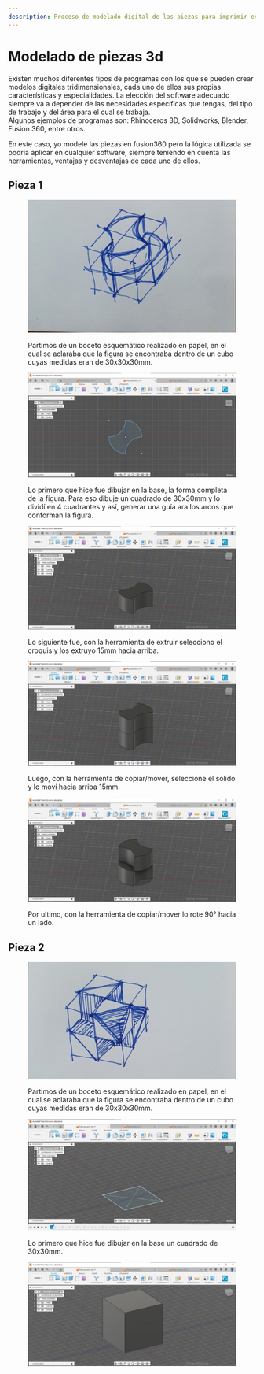 ```yaml
---
description: Proceso de modelado digital de las piezas para imprimir en 3d
---
```


# Modelado de piezas 3d

Existen muchos diferentes tipos de programas con los que se pueden crear modelos digitales tridimensionales, cada uno de ellos sus propias características y especialidades. La elección del software adecuado siempre va a depender de las necesidades específicas que tengas, del tipo de trabajo y del área para el cual se trabaja.\
Algunos ejemplos de programas son: Rhinoceros 3D, Solidworks, Blender, Fusion 360, entre otros.

En este caso, yo modele las piezas en fusion360 pero la lógica utilizada se podría aplicar en cualquier software, siempre teniendo en cuenta las herramientas, ventajas y desventajas de cada uno de ellos.

## Pieza 1

<figure><img src="../.gitbook/assets/WhatsApp Image 2024-03-04 at 10.33.09.jpeg" alt=""><figcaption><p>Partimos de un boceto esquemático realizado en papel, en el cual se aclaraba que la figura se encontraba dentro de un cubo cuyas medidas eran de 30x30x30mm.</p></figcaption></figure>

<figure><img src="../.gitbook/assets/(Pieza 1) 1 (1).jpeg" alt=""><figcaption><p>Lo primero que hice fue dibujar en la base, la forma completa de la figura. Para eso  dibuje un cuadrado de 30x30mm y lo dividí en 4 cuadrantes y así, generar una guía ara los arcos que conforman la figura. </p></figcaption></figure>

<figure><img src="../.gitbook/assets/(Pieza 1) 2.jpeg" alt=""><figcaption><p>Lo siguiente fue, con la herramienta de extruir selecciono el croquis y los extruyo 15mm hacia arriba.</p></figcaption></figure>

<figure><img src="../.gitbook/assets/(Pieza 1) 3.jpeg" alt=""><figcaption><p>Luego, con la herramienta de copiar/mover, seleccione el solido y lo moví hacia arriba 15mm.</p></figcaption></figure>

<figure><img src="../.gitbook/assets/(Pieza 1) 4.jpeg" alt=""><figcaption><p>Por ultimo, con la herramienta de copiar/mover lo rote 90° hacia un lado.</p></figcaption></figure>

## Pieza 2

<figure><img src="../.gitbook/assets/WhatsApp Image 2024-03-04 at 10.33.09 (1).jpeg" alt=""><figcaption><p>Partimos de un boceto esquemático realizado en papel, en el cual se aclaraba que la figura se encontraba dentro de un cubo cuyas medidas eran de 30x30x30mm.</p></figcaption></figure>

<figure><img src="../.gitbook/assets/(Pieza 2) 1.jpeg" alt=""><figcaption><p>Lo primero que hice fue dibujar en la base un cuadrado de 30x30mm.</p></figcaption></figure>

<figure><img src="../.gitbook/assets/(Pieza 2) 2.jpeg" alt=""><figcaption></figcaption></figure>

